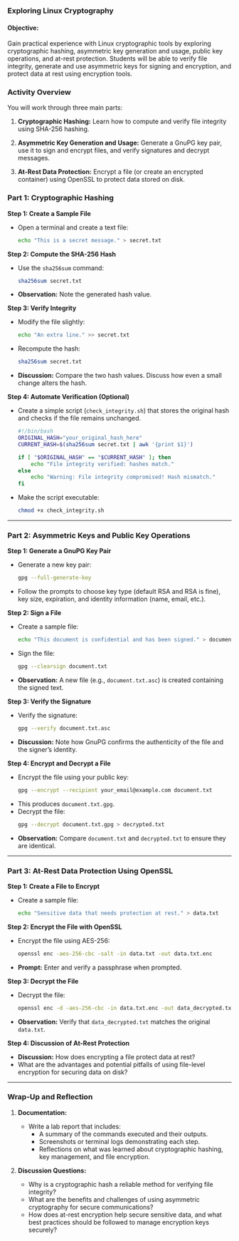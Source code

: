 ### **Exploring Linux Cryptography**

#### **Objective:**
Gain practical experience with Linux cryptographic tools by exploring cryptographic hashing, asymmetric key generation and usage, public key operations, and at-rest protection. Students will be able to verify file integrity, generate and use asymmetric keys for signing and encryption, and protect data at rest using encryption tools.

### **Activity Overview**
You will work through three main parts:

1. **Cryptographic Hashing:**
   Learn how to compute and verify file integrity using SHA-256 hashing.

2. **Asymmetric Key Generation and Usage:**
   Generate a GnuPG key pair, use it to sign and encrypt files, and verify signatures and decrypt messages.

3. **At-Rest Data Protection:**
   Encrypt a file (or create an encrypted container) using OpenSSL to protect data stored on disk.

### **Part 1: Cryptographic Hashing**

**Step 1: Create a Sample File**
- Open a terminal and create a text file:
  ```bash
  echo "This is a secret message." > secret.txt
  ```

**Step 2: Compute the SHA-256 Hash**
- Use the `sha256sum` command:
  ```bash
  sha256sum secret.txt
  ```
- **Observation:** Note the generated hash value.

**Step 3: Verify Integrity**
- Modify the file slightly:
  ```bash
  echo "An extra line." >> secret.txt
  ```
- Recompute the hash:
  ```bash
  sha256sum secret.txt
  ```
- **Discussion:** Compare the two hash values. Discuss how even a small change alters the hash.

**Step 4: Automate Verification (Optional)**
- Create a simple script (`check_integrity.sh`) that stores the original hash and checks if the file remains unchanged.
  ```bash
  #!/bin/bash
  ORIGINAL_HASH="your_original_hash_here"
  CURRENT_HASH=$(sha256sum secret.txt | awk '{print $1}')

  if [ "$ORIGINAL_HASH" == "$CURRENT_HASH" ]; then
      echo "File integrity verified: hashes match."
  else
      echo "Warning: File integrity compromised! Hash mismatch."
  fi
  ```
- Make the script executable:
  ```bash
  chmod +x check_integrity.sh
  ```

---

### **Part 2: Asymmetric Keys and Public Key Operations**

**Step 1: Generate a GnuPG Key Pair**
- Generate a new key pair:
  ```bash
  gpg --full-generate-key
  ```
- Follow the prompts to choose key type (default RSA and RSA is fine), key size, expiration, and identity information (name, email, etc.).

**Step 2: Sign a File**
- Create a sample file:
  ```bash
  echo "This document is confidential and has been signed." > document.txt
  ```
- Sign the file:
  ```bash
  gpg --clearsign document.txt
  ```
- **Observation:** A new file (e.g., `document.txt.asc`) is created containing the signed text.

**Step 3: Verify the Signature**
- Verify the signature:
  ```bash
  gpg --verify document.txt.asc
  ```
- **Discussion:** Note how GnuPG confirms the authenticity of the file and the signer’s identity.

**Step 4: Encrypt and Decrypt a File**
- Encrypt the file using your public key:
  ```bash
  gpg --encrypt --recipient your_email@example.com document.txt
  ```
- This produces `document.txt.gpg`.
- Decrypt the file:
  ```bash
  gpg --decrypt document.txt.gpg > decrypted.txt
  ```
- **Observation:** Compare `document.txt` and `decrypted.txt` to ensure they are identical.

---

### **Part 3: At-Rest Data Protection Using OpenSSL**

**Step 1: Create a File to Encrypt**
- Create a sample file:
  ```bash
  echo "Sensitive data that needs protection at rest." > data.txt
  ```

**Step 2: Encrypt the File with OpenSSL**
- Encrypt the file using AES-256:
  ```bash
  openssl enc -aes-256-cbc -salt -in data.txt -out data.txt.enc
  ```
- **Prompt:** Enter and verify a passphrase when prompted.

**Step 3: Decrypt the File**
- Decrypt the file:
  ```bash
  openssl enc -d -aes-256-cbc -in data.txt.enc -out data_decrypted.txt
  ```
- **Observation:** Verify that `data_decrypted.txt` matches the original `data.txt`.

**Step 4: Discussion of At-Rest Protection**
- **Discussion:** How does encrypting a file protect data at rest?
- What are the advantages and potential pitfalls of using file-level encryption for securing data on disk?

---

### **Wrap-Up and Reflection**

1. **Documentation:**
   - Write a lab report that includes:
     - A summary of the commands executed and their outputs.
     - Screenshots or terminal logs demonstrating each step.
     - Reflections on what was learned about cryptographic hashing, key management, and file encryption.

2. **Discussion Questions:**
   - Why is a cryptographic hash a reliable method for verifying file integrity?
   - What are the benefits and challenges of using asymmetric cryptography for secure communications?
   - How does at-rest encryption help secure sensitive data, and what best practices should be followed to manage encryption keys securely?

